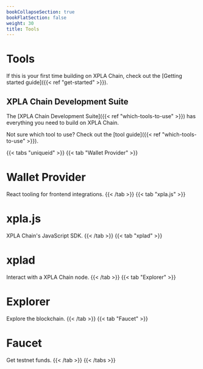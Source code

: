 ```yaml
---
bookCollapseSection: true
bookFlatSection: false
weight: 30
title: Tools
---
```


# Tools

If this is your first time building on XPLA Chain, check out the [Getting started guide]({{< ref "get-started" >}}). 


## XPLA Chain Development Suite

The [XPLA Chain Development Suite]({{< ref "which-tools-to-use" >}}) has everything you need to build on XPLA Chain. 

Not sure which tool to use? Check out the [tool guide]({{< ref "which-tools-to-use" >}}).

{{< tabs "uniqueid" >}}
{{< tab "Wallet Provider" >}}
# Wallet Provider

React tooling for frontend integrations.
{{< /tab >}}
{{< tab "xpla.js" >}}
# xpla.js

XPLA Chain's JavaScript SDK.
{{< /tab >}}
{{< tab "xplad" >}}
# xplad

Interact with a XPLA Chain node. 
{{< /tab >}}
{{< tab "Explorer" >}}
# Explorer

Explore the blockchain.
{{< /tab >}}
{{< tab "Faucet" >}}
# Faucet

Get testnet funds. 
{{< /tab >}}
{{< /tabs >}}
